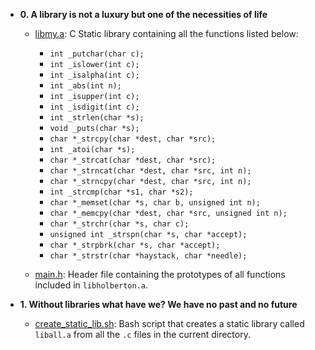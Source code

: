 * **0. A library is not a luxury but one of the necessities of life**
  * [libmy.a](./libmy.a): C Static library containing all the functions
  listed below:
    * `int _putchar(char c);`
    * `int _islower(int c);`
    * `int _isalpha(int c);`
    * `int _abs(int n);`
    * `int _isupper(int c);`
    * `int _isdigit(int c);`
    * `int _strlen(char *s);`
    * `void _puts(char *s);`
    * `char *_strcpy(char *dest, char *src);`
    * `int _atoi(char *s);`
    * `char *_strcat(char *dest, char *src);`
    * `char *_strncat(char *dest, char *src, int n);`
    * `char *_strncpy(char *dest, char *src, int n);`
    * `int _strcmp(char *s1, char *s2);`
    * `char *_memset(char *s, char b, unsigned int n);`
    * `char *_memcpy(char *dest, char *src, unsigned int n);`
    * `char *_strchr(char *s, char c);`
    * `unsigned int _strspn(char *s, char *accept);`
    * `char *_strpbrk(char *s, char *accept);`
    * `char *_strstr(char *haystack, char *needle);`

  * [main.h](./main.h): Header file containing the prototypes of all functions
  included in `libholberton.a`.

* **1. Without libraries what have we? We have no past and no future**
  * [create_static_lib.sh](./create_static_lib.sh): Bash script that creates a static
  library called `liball.a` from all the `.c` files in the current directory.
